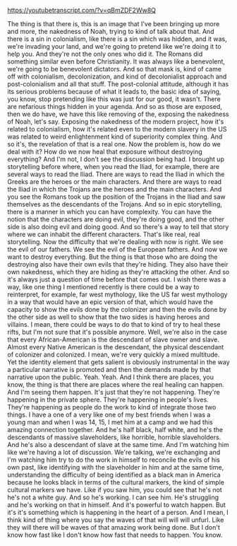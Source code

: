 https://youtubetranscript.com/?v=qBmZDF2Ww8Q

 The thing is that there is, this is an image that I've been bringing up more and more, the nakedness of Noah, trying to kind of talk about that. And there is a sin in colonialism, like there is a sin which was hidden, and it was, we're invading your land, and we're going to pretend like we're doing it to help you. And they're not the only ones who did it. The Romans did something similar even before Christianity. It was always like a benevolent, we're going to be benevolent dictators. And so that mask is, kind of came off with colonialism, decolonization, and kind of decolonialist approach and post-colonialism and all that stuff. The post-colonial attitude, although it has its serious problems because of what it leads to, the basic idea of saying, you know, stop pretending like this was just for our good, it wasn't. There are nefarious things hidden in your agenda. And so as those are exposed, then we do have, we have this like removing of the, exposing the nakedness of Noah, let's say. Exposing the nakedness of the modern project, how it's related to colonialism, how it's related even to the modern slavery in the US was related to weird enlightenment kind of superiority complex thing. And so it's, the revelation of that is a real one. Now the problem is, how do we deal with it? How do we now heal that exposure without destroying everything? And I'm not, I don't see the discussion being had. I brought up storytelling before where, when you read the Iliad, for example, there are several ways to read the Iliad. There are ways to read the Iliad in which the Greeks are the heroes or the main characters. And there are ways to read the Iliad in which the Trojans are the heroes and the main characters. And you see the Romans took up the position of the Trojans in the Iliad and saw themselves as the descendants of the Trojans. And so in epic storytelling, there is a manner in which you can have complexity. You can have the notion that the characters are doing evil, they're doing good, and the other side is also doing evil and doing good. And so there's a way to tell that story where we can inhabit the different characters. That's like real, real storytelling. Now the difficulty that we're dealing with now is right. We see the evil of our fathers. We see the evil of the European fathers. And now we want to destroy everything. But the thing is that those who are doing the destroying also have their own evils that they're hiding. They also have their own nakedness, which they are hiding as they're attacking the other. And so it's always just a question of time before that comes out. I wish there was a way, like one thing I mentioned recently is there could be a way to reinterpret, for example, far west mythology, like the US far west mythology in a way that would have an epic version of that, which would have the capacity to show the evils done by the colonizer and then the evils done by the other side as well to show that the two sides is having heroes and villains. I mean, there could be ways to do that to kind of try to heal these rifts, but I'm not sure that it's possible anymore. Well, we're also in the case that every African-American is the descendant of slave owner and slave. Almost every Native American is the descendant, the physical descendant of colonizer and colonized. I mean, we're very quickly a mixed multitude. Yet the identity element that gets salient is obviously instrumental in the way a particular narrative is promoted and then the demands made by that narrative upon the public. Yeah. Yeah. And I think there are places, you know, the thing is that there are places where the real healing can happen. And I'm seeing them happen. It's just that they're not happening. They're happening in the private sphere. They're happening in people's lives. They're happening as people do the work to kind of integrate those two things. I have a one of a very like one of my best friends when I was a young man and when I was 14, 15, I met him at a camp and we had this amazing connection together. And he's half black, half white, and he's the descendants of massive slaveholders, like horrible, horrible slaveholders. And he's also a descendant of slave at the same time. And I'm watching him like we're having a lot of discussion. We're talking, we're exchanging and I'm watching him try to do the work in himself to reconcile the evils of his own past, like identifying with the slaveholder in him and at the same time, understanding the difficulty of being identified as a black man in America because he looks black in terms of the cultural markers, the kind of simple cultural markers we have. Like if you saw him, you could see that he's not he's not a white guy. And so he's working. I can see him. He's struggling and he's working on that in himself. And it's powerful to watch happen. But it's it's something which is happening in the heart of a person. And I mean, I think kind of thing where you say the waves of that will will will unfurl. Like they will there will be waves of that amazing work being done. But I don't know how fast like I don't know how fast that needs to happen. You know.